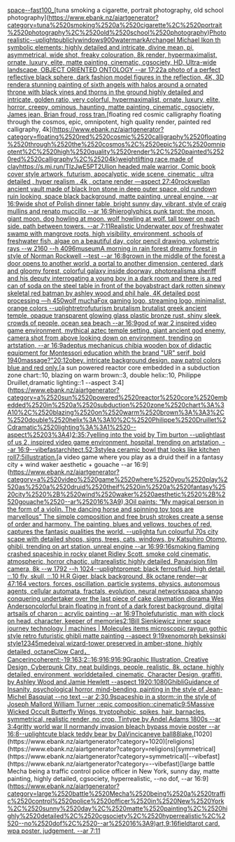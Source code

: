 [space](https://www.ebank.nz/aiartgenerator?category=space)[--fast](https://www.ebank.nz/aiartgenerator?category=--fast)[100_](https://www.ebank.nz/aiartgenerator?category=100_)[tuna smoking a cigarette, portrait photography, old school photography](https://www.ebank.nz/aiartgenerator?category=tuna%2520smoking%2520a%2520cigarette%2C%2520portrait%2520photography%2C%2520old%2520school%2520photography)[Photorealistic](https://www.ebank.nz/aiartgenerator?category=Photorealistic)[--uplight](https://www.ebank.nz/aiartgenerator?category=--uplight)[publicly](https://www.ebank.nz/aiartgenerator?category=publicly)[windows](https://www.ebank.nz/aiartgenerator?category=windows)[900](https://www.ebank.nz/aiartgenerator?category=900)[watermark](https://www.ebank.nz/aiartgenerator?category=watermark)[Archangel Michael Ikon th symbolic elements; highly detailed and intricate, divine mean, pi, asymmetrical, wide shot, freaky colouration, 8k render, hypermaximalist, ornate, luxury, elite, matte painting, cinematic, cgsociety, HD, Ultra-wide landscape, OBJECT ORIENTED ONTOLOGY --ar 17:22](https://www.ebank.nz/aiartgenerator?category=Archangel%2520Michael%2520Ikon%2520th%2520symbolic%2520elements%3B%2520highly%2520detailed%2520and%2520intricate%2C%2520divine%2520mean%2C%2520pi%2C%2520asymmetrical%2C%2520wide%2520shot%2C%2520freaky%2520colouration%2C%25208k%2520render%2C%2520hypermaximalist%2C%2520ornate%2C%2520luxury%2C%2520elite%2C%2520matte%2520painting%2C%2520cinematic%2C%2520cgsociety%2C%2520HD%2C%2520Ultra-wide%2520landscape%2C%2520OBJECT%2520ORIENTED%2520ONTOLOGY%2520--ar%252017%3A22)[a photo of a perfect reflective black sphere, dark fashion model figures in the reflection, 4K, 3D render](https://www.ebank.nz/aiartgenerator?category=a%2520photo%2520of%2520a%2520perfect%2520reflective%2520black%2520sphere%2C%2520dark%2520fashion%2520model%2520figures%2520in%2520the%2520reflection%2C%25204K%2C%25203D%2520render)[a stunning painting of sixth angels with halos around a ornated throne with black vines and thorns in the ground highly detailed and intricate, golden ratio, very colorful, hypermaximalist, ornate, luxury, elite, horror, creepy, ominous, haunting, matte painting, cinematic, cgsociety, James jean, Brian froud, ross tran.](https://www.ebank.nz/aiartgenerator?category=a%2520stunning%2520painting%2520of%2520sixth%2520angels%2520with%2520halos%2520around%2520a%2520ornated%2520throne%2520with%2520black%2520vines%2520and%2520thorns%2520in%2520the%2520ground%2520highly%2520detailed%2520and%2520intricate%2C%2520golden%2520ratio%2C%2520very%2520colorful%2C%2520hypermaximalist%2C%2520ornate%2C%2520luxury%2C%2520elite%2C%2520horror%2C%2520creepy%2C%2520ominous%2C%2520haunting%2C%2520matte%2520painting%2C%2520cinematic%2C%2520cgsociety%2C%2520James%2520jean%2C%2520Brian%2520froud%2C%2520ross%2520tran.)[floating red cosmic calligraphy floating through the cosmos, epic, omnipotent, high quality render, painted red calligraphy, 4k](https://www.ebank.nz/aiartgenerator?category=floating%2520red%2520cosmic%2520calligraphy%2520floating%2520through%2520the%2520cosmos%2C%2520epic%2C%2520omnipotent%2C%2520high%2520quality%2520render%2C%2520painted%2520red%2520calligraphy%2C%25204k)[weightlifting race,made of clay](https://www.ebank.nz/aiartgenerator?category=weightlifting%2520race%2Cmade%2520of%2520clay)[<https://s.mj.run/TIzJwE5PT2U>](https://www.ebank.nz/aiartgenerator?category=%3Chttps%3A//s.mj.run/TIzJwE5PT2U%3E)[lion headed male warrior, Comic book cover style artwork, futurism, apocalyptic, wide scene, cinematic , ultra detailed , hyper realism . 4k , octane render —aspect 27:40](https://www.ebank.nz/aiartgenerator?category=lion%2520headed%2520male%2520warrior%2C%2520Comic%2520book%2520cover%2520style%2520artwork%2C%2520futurism%2C%2520apocalyptic%2C%2520wide%2520scene%2C%2520cinematic%2520%2C%2520ultra%2520detailed%2520%2C%2520hyper%2520realism%2520.%25204k%2520%2C%2520octane%2520render%2520%E2%80%94aspect%252027%3A40)[rockwell](https://www.ebank.nz/aiartgenerator?category=rockwell)[an ancient vault made of black Iron stone in deep outer space, old rundown ruin looking, space black background, matte painting, unreal engine, --ar 16:9](https://www.ebank.nz/aiartgenerator?category=an%2520ancient%2520vault%2520made%2520of%2520black%2520Iron%2520stone%2520in%2520deep%2520outer%2520space%2C%2520old%2520rundown%2520ruin%2520looking%2C%2520space%2520black%2520background%2C%2520matte%2520painting%2C%2520unreal%2520engine%2C%2520--ar%252016%3A9)[wide shot of Polish dinner table, bright sunny day, vibrant, style of craig mullins and renato muccillo --ar 16:9](https://www.ebank.nz/aiartgenerator?category=wide%2520shot%2520of%2520Polish%2520dinner%2520table%2C%2520bright%2520sunny%2520day%2C%2520vibrant%2C%2520style%2520of%2520craig%2520mullins%2520and%2520renato%2520muccillo%2520--ar%252016%3A9)[hieroglyphics punk tarot: the moon.  giant moon. dog howling at moon. wolf howling at wolf. tall tower on each side. path between towers. --ar 7:11](https://www.ebank.nz/aiartgenerator?category=hieroglyphics%2520punk%2520tarot%3A%2520the%2520moon.%2520%2520giant%2520moon.%2520dog%2520howling%2520at%2520moon.%2520wolf%2520howling%2520at%2520wolf.%2520tall%2520tower%2520on%2520each%2520side.%2520path%2520between%2520towers.%2520--ar%25207%3A11)[Realistic Underwater pov of freshwater swamp with mangrove roots, high visibility, environment, schools of freshwater fish, algae on a beautiful day, color pencil drawing, volumetric rays --w 2160 --h 4096](https://www.ebank.nz/aiartgenerator?category=Realistic%2520Underwater%2520pov%2520of%2520freshwater%2520swamp%2520with%2520mangrove%2520roots%2C%2520high%2520visibility%2C%2520environment%2C%2520schools%2520of%2520freshwater%2520fish%2C%2520algae%2520on%2520a%2520beautiful%2520day%2C%2520color%2520pencil%2520drawing%2C%2520volumetric%2520rays%2520--w%25202160%2520--h%25204096)[museum](https://www.ebank.nz/aiartgenerator?category=museum)[A morning in rain forest dreamy forest in style of Norman Rockwell --test --ar 16:8](https://www.ebank.nz/aiartgenerator?category=A%2520morning%2520in%2520rain%2520forest%2520dreamy%2520forest%2520in%2520style%2520of%2520Norman%2520Rockwell%2520--test%2520--ar%252016%3A8)[grown in the middle of the forest a door opens to another world, a portal to another dimension, centered, dark and gloomy forest, colorful galaxy inside doorway, photorealism](https://www.ebank.nz/aiartgenerator?category=grown%2520in%2520the%2520middle%2520of%2520the%2520forest%2520a%2520door%2520opens%2520to%2520another%2520world%2C%2520a%2520portal%2520to%2520another%2520dimension%2C%2520centered%2C%2520dark%2520and%2520gloomy%2520forest%2C%2520colorful%2520galaxy%2520inside%2520doorway%2C%2520photorealism)[a sheriff and his deputy interrogating a young boy in a dark room and there is a red can of soda on the steel table in front of the boy](https://www.ebank.nz/aiartgenerator?category=a%2520sheriff%2520and%2520his%2520deputy%2520interrogating%2520a%2520young%2520boy%2520in%2520a%2520dark%2520room%2520and%2520there%2520is%2520a%2520red%2520can%2520of%2520soda%2520on%2520the%2520steel%2520table%2520in%2520front%2520of%2520the%2520boy)[abstract dark rotten sinewy skeletal red batman by ashley wood and phil hale, 4K detailed post processing —h 450](https://www.ebank.nz/aiartgenerator?category=abstract%2520dark%2520rotten%2520sinewy%2520skeletal%2520red%2520batman%2520by%2520ashley%2520wood%2520and%2520phil%2520hale%2C%25204K%2520detailed%2520post%2520processing%2520%E2%80%94h%2520450)[wolf mucha](https://www.ebank.nz/aiartgenerator?category=wolf%2520mucha)[Fox gaming logo, streaming logo, minimalist, orange colors --uplight](https://www.ebank.nz/aiartgenerator?category=Fox%2520gaming%2520logo%2C%2520streaming%2520logo%2C%2520minimalist%2C%2520orange%2520colors%2520--uplight)[retrofuturism brutalism brutalist greek ancient temple, opaque transparent glowing glass plastic bronze rust, shiny sleek, crowds of people, ocean sea beach --ar 16:9](https://www.ebank.nz/aiartgenerator?category=retrofuturism%2520brutalism%2520brutalist%2520greek%2520ancient%2520temple%2C%2520opaque%2520transparent%2520glowing%2520glass%2520plastic%2520bronze%2520rust%2C%2520shiny%2520sleek%2C%2520crowds%2520of%2520people%2C%2520ocean%2520sea%2520beach%2520--ar%252016%3A9)[god of war 2 inspired video game environment, mythical aztec temple setting, giant ancient god enemy, camera shot from above looking down on environment, trending on artstation, --ar 16:9](https://www.ebank.nz/aiartgenerator?category=god%2520of%2520war%25202%2520inspired%2520video%2520game%2520environment%2C%2520mythical%2520aztec%2520temple%2520setting%2C%2520giant%2520ancient%2520god%2520enemy%2C%2520camera%2520shot%2520from%2520above%2520looking%2520down%2520on%2520environment%2C%2520trending%2520on%2520artstation%2C%2520--ar%252016%3A9)[adeptus mechanicus chibi](https://www.ebank.nz/aiartgenerator?category=adeptus%2520mechanicus%2520chibi)[a wooden box of didactic equipment for Montessori education  whith the brand "UR" serif, bold 1940](https://www.ebank.nz/aiartgenerator?category=a%2520wooden%2520box%2520of%2520didactic%2520equipment%2520for%2520Montessori%2520education%2520%2520whith%2520the%2520brand%2520%22UR%22%2520serif%2C%2520bold%25201940)[massage?"](https://www.ebank.nz/aiartgenerator?category=massage%3F%22)[20:12](https://www.ebank.nz/aiartgenerator?category=20%3A12)[obey. intricate background design. paw patrol colors blue and red only.](https://www.ebank.nz/aiartgenerator?category=obey.%2520intricate%2520background%2520design.%2520paw%2520patrol%2520colors%2520blue%2520and%2520red%2520only.)[a sun powered reactor core embedded in a subduction zone chart::10, blazing on warm brown::3, double helix::10, Philippe Druillet,dramatic lighting::1 --aspect 3:4](https://www.ebank.nz/aiartgenerator?category=a%2520sun%2520powered%2520reactor%2520core%2520embedded%2520in%2520a%2520subduction%2520zone%2520chart%3A%3A10%2C%2520blazing%2520on%2520warm%2520brown%3A%3A3%2C%2520double%2520helix%3A%3A10%2C%2520Philippe%2520Druillet%2Cdramatic%2520lighting%3A%3A1%2520--aspect%25203%3A4)[2:3](https://www.ebank.nz/aiartgenerator?category=2%3A3)[5:7](https://www.ebank.nz/aiartgenerator?category=5%3A7)[yelling into the void by Tim burton --uplight](https://www.ebank.nz/aiartgenerator?category=yelling%2520into%2520the%2520void%2520by%2520Tim%2520burton%2520--uplight)[last of us 2, inspired video game environment, hospital, trending on artstation, --ar 16:9](https://www.ebank.nz/aiartgenerator?category=last%2520of%2520us%25202%2C%2520inspired%2520video%2520game%2520environment%2C%2520hospital%2C%2520trending%2520on%2520artstation%2C%2520--ar%252016%3A9)[--vibefast](https://www.ebank.nz/aiartgenerator?category=--vibefast)[architect](https://www.ebank.nz/aiartgenerator?category=architect)[.5](https://www.ebank.nz/aiartgenerator?category=.5)[2:3](https://www.ebank.nz/aiartgenerator?category=2%3A3)[style](https://www.ebank.nz/aiartgenerator?category=style)[a ceramic bowl that looks like kitchen roll](https://www.ebank.nz/aiartgenerator?category=a%2520ceramic%2520bowl%2520that%2520looks%2520like%2520kitchen%2520roll)[7:5](https://www.ebank.nz/aiartgenerator?category=7%3A5)[illustration.](https://www.ebank.nz/aiartgenerator?category=illustration.)[a video game where you play as a druid theif in a fantasy city + wind waker aesthetic + gouache --ar 16:9](https://www.ebank.nz/aiartgenerator?category=a%2520video%2520game%2520where%2520you%2520play%2520as%2520a%2520druid%2520theif%2520in%2520a%2520fantasy%2520city%2520%2B%2520wind%2520waker%2520aesthetic%2520%2B%2520gouache%2520--ar%252016%3A9)[,](https://www.ebank.nz/aiartgenerator?category=%2C)[3](https://www.ebank.nz/aiartgenerator?category=3)[Oil paints: “My magical person in the form of a violin. The dancing horse and spinning toy tops are marvellous” The simple composition and free brush strokes create a sense of order and harmony. The painting, blues and yellows, touches of red, captures the fantasic qualities the world. --uplight](https://www.ebank.nz/aiartgenerator?category=Oil%2520paints%3A%2520%E2%80%9CMy%2520magical%2520person%2520in%2520the%2520form%2520of%2520a%2520violin.%2520The%2520dancing%2520horse%2520and%2520spinning%2520toy%2520tops%2520are%2520marvellous%E2%80%9D%2520The%2520simple%2520composition%2520and%2520free%2520brush%2520strokes%2520create%2520a%2520sense%2520of%2520order%2520and%2520harmony.%2520The%2520painting%2C%2520blues%2520and%2520yellows%2C%2520touches%2520of%2520red%2C%2520captures%2520the%2520fantasic%2520qualities%2520the%2520world.%2520--uplight)[a fun colourful 70s city scape with detailed shops, signs, trees, cats, windows, by Katsuhiro Otomo, ghibli, trending on art station, unreal engine --ar 16:9](https://www.ebank.nz/aiartgenerator?category=a%2520fun%2520colourful%252070s%2520city%2520scape%2520with%2520detailed%2520shops%2C%2520signs%2C%2520trees%2C%2520cats%2C%2520windows%2C%2520by%2520Katsuhiro%2520Otomo%2C%2520ghibli%2C%2520trending%2520on%2520art%2520station%2C%2520unreal%2520engine%2520--ar%252016%3A9)[9:16](https://www.ebank.nz/aiartgenerator?category=9%3A16)[smoking flaming crashed spaceship in rocky planet Ridley Scott, smoke cold cinematic, atmospheric, horror chaotic, ultrarealistic highly detailed, Panavision film camera, 8k --w 1792 --h 1024](https://www.ebank.nz/aiartgenerator?category=smoking%2520flaming%2520crashed%2520spaceship%2520in%2520rocky%2520planet%2520Ridley%2520Scott%2C%2520smoke%2520cold%2520cinematic%2C%2520atmospheric%2C%2520horror%2520chaotic%2C%2520ultrarealistic%2520highly%2520detailed%2C%2520Panavision%2520film%2520camera%2C%25208k%2520--w%25201792%2520--h%25201024)[--uplight](https://www.ebank.nz/aiartgenerator?category=--uplight)[prompt: black ferrosfluid, high detail, ::.10 fly, skull, ::.10 H.R Giger, black background, 8k octane render](https://www.ebank.nz/aiartgenerator?category=prompt%3A%2520black%2520ferrosfluid%2C%2520high%2520detail%2C%2520%3A%3A.10%2520fly%2C%2520skull%2C%2520%3A%3A.10%2520H.R%2520Giger%2C%2520black%2520background%2C%25208k%2520octane%2520render)[—ar 47:164 vectors, forces, oscillation, particle systems, physics, autonomous agents, cellular automata, fractals, evolution, neural networks](https://www.ebank.nz/aiartgenerator?category=%E2%80%94ar%252047%3A164%2520vectors%2C%2520forces%2C%2520oscillation%2C%2520particle%2520systems%2C%2520physics%2C%2520autonomous%2520agents%2C%2520cellular%2520automata%2C%2520fractals%2C%2520evolution%2C%2520neural%2520networks)[papa shango conquering undertaker over the last piece of cake claymation diorama Wes Anderson](https://www.ebank.nz/aiartgenerator?category=papa%2520shango%2520conquering%2520undertaker%2520over%2520the%2520last%2520piece%2520of%2520cake%2520claymation%2520diorama%2520Wes%2520Anderson)[colorful brain floating in front of a dark forest background, digital art](https://www.ebank.nz/aiartgenerator?category=colorful%2520brain%2520floating%2520in%2520front%2520of%2520a%2520dark%2520forest%2520background%2C%2520digital%2520art)[sails of charon :: acrylic painting --ar 16:9](https://www.ebank.nz/aiartgenerator?category=sails%2520of%2520charon%2520%3A%3A%2520acrylic%2520painting%2520--ar%252016%3A9)[Thole](https://www.ebank.nz/aiartgenerator?category=Thole)[futuristic, man with clock on head, character, keeper of memories](https://www.ebank.nz/aiartgenerator?category=futuristic%2C%2520man%2520with%2520clock%2520on%2520head%2C%2520character%2C%2520keeper%2520of%2520memories)[2:1](https://www.ebank.nz/aiartgenerator?category=2%3A1)[Bill Sienkiewicz  inner space journey  technology | machines | Molecules items microscopic raygun gothic style retro futuristic  ghibli matte painting --aspect 9:19](https://www.ebank.nz/aiartgenerator?category=Bill%2520Sienkiewicz%2520%2520inner%2520space%2520journey%2520%2520technology%2520%7C%2520machines%2520%7C%2520Molecules%2520items%2520microscopic%2520raygun%2520gothic%2520style%2520retro%2520futuristic%2520%2520ghibli%2520matte%2520painting%2520--aspect%25209%3A19)[xenomorph beksinski style](https://www.ebank.nz/aiartgenerator?category=xenomorph%2520beksinski%2520style)[12345](https://www.ebank.nz/aiartgenerator?category=12345)[medeival wizard-tower preserved in amber-stone, highly detailed, octane](https://www.ebank.nz/aiartgenerator?category=medeival%2520wizard-tower%2520preserved%2520in%2520amber-stone%2C%2520highly%2520detailed%2C%2520octane)[Clow Card，Cancer](https://www.ebank.nz/aiartgenerator?category=Clow%2520Card%EF%BC%8CCancer)[incoherent:-1](https://www.ebank.nz/aiartgenerator?category=incoherent%3A-1)[9:16](https://www.ebank.nz/aiartgenerator?category=9%3A16)[3:2](https://www.ebank.nz/aiartgenerator?category=3%3A2)[::](https://www.ebank.nz/aiartgenerator?category=%3A%3A)[16:9](https://www.ebank.nz/aiartgenerator?category=16%3A9)[16:9](https://www.ebank.nz/aiartgenerator?category=16%3A9)[16:9](https://www.ebank.nz/aiartgenerator?category=16%3A9)[Graphic Illustration, Creative Design, Cyberpunk City, neat buildings, people, realistic, 8k, octane, highly detailed, environment, worlddetailed, cinematic, Character Design, graffiti, by Ashley Wood and Jamie Hewlett --aspect 1920:1080](https://www.ebank.nz/aiartgenerator?category=Graphic%2520Illustration%2C%2520Creative%2520Design%2C%2520Cyberpunk%2520City%2C%2520neat%2520buildings%2C%2520people%2C%2520realistic%2C%25208k%2C%2520octane%2C%2520highly%2520detailed%2C%2520environment%2C%2520worlddetailed%2C%2520cinematic%2C%2520Character%2520Design%2C%2520graffiti%2C%2520by%2520Ashley%2520Wood%2520and%2520Jamie%2520Hewlett%2520--aspect%25201920%3A1080)[Ghibli](https://www.ebank.nz/aiartgenerator?category=Ghibli)[Guidance of Insanity, psychological horror, mind-bending, painting in the style of Jean-Michel Basquiat --no text --ar 2:3](https://www.ebank.nz/aiartgenerator?category=Guidance%2520of%2520Insanity%2C%2520psychological%2520horror%2C%2520mind-bending%2C%2520painting%2520in%2520the%2520style%2520of%2520Jean-Michel%2520Basquiat%2520--no%2520text%2520--ar%25202%3A3)[0.9](https://www.ebank.nz/aiartgenerator?category=0.9)[spaceship in a storm::in the style of Joseph Mallord William Turner ::epic composition::cinematic](https://www.ebank.nz/aiartgenerator?category=spaceship%2520in%2520a%2520storm%3A%3Ain%2520the%2520style%2520of%2520Joseph%2520Mallord%2520William%2520Turner%2520%3A%3Aepic%2520composition%3A%3Acinematic)[9:5](https://www.ebank.nz/aiartgenerator?category=9%3A5)[Massive Wicked Occult Butterfly Wings, tryptophobic, spikes, hair, barnacles, symmetrical, realistic render, no crop, Tintype by Andel Adams 1800s --ar 3:4](https://www.ebank.nz/aiartgenerator?category=Massive%2520Wicked%2520Occult%2520Butterfly%2520Wings%2C%2520tryptophobic%2C%2520spikes%2C%2520hair%2C%2520barnacles%2C%2520symmetrical%2C%2520realistic%2520render%2C%2520no%2520crop%2C%2520Tintype%2520by%2520Andel%2520Adams%25201800s%2520--ar%25203%3A4)[gritty world war II normandy invasion bleach bypass movie poster --ar 16:8](https://www.ebank.nz/aiartgenerator?category=gritty%2520world%2520war%2520II%2520normandy%2520invasion%2520bleach%2520bypass%2520movie%2520poster%2520--ar%252016%3A8)[--uplight](https://www.ebank.nz/aiartgenerator?category=--uplight)[cute black teddy bear by DaVinci](https://www.ebank.nz/aiartgenerator?category=cute%2520black%2520teddy%2520bear%2520by%2520DaVinci)[can](https://www.ebank.nz/aiartgenerator?category=can)[eye ball](https://www.ebank.nz/aiartgenerator?category=eye%2520ball)[88](https://www.ebank.nz/aiartgenerator?category=88)[lake.](https://www.ebank.nz/aiartgenerator?category=lake.)[1020](https://www.ebank.nz/aiartgenerator?category=1020)[religions](https://www.ebank.nz/aiartgenerator?category=religions)[symmetrical](https://www.ebank.nz/aiartgenerator?category=symmetrical)[--vibefast](https://www.ebank.nz/aiartgenerator?category=--vibefast)[large battle Mecha being a traffic control police officer in New York, sunny day, matte painting, highly detailed, cgsociety, hyperrealistic, --no dof, --ar 16:9](https://www.ebank.nz/aiartgenerator?category=large%2520battle%2520Mecha%2520being%2520a%2520traffic%2520control%2520police%2520officer%2520in%2520New%2520York%2C%2520sunny%2520day%2C%2520matte%2520painting%2C%2520highly%2520detailed%2C%2520cgsociety%2C%2520hyperrealistic%2C%2520--no%2520dof%2C%2520--ar%252016%3A9)[art,](https://www.ebank.nz/aiartgenerator?category=art%2C)[9:16](https://www.ebank.nz/aiartgenerator?category=9%3A16)[field](https://www.ebank.nz/aiartgenerator?category=field)[tarot card, wpa poster. judgement. --ar 7:11](https://www.ebank.nz/aiartgenerator?category=tarot%2520card%2C%2520wpa%2520poster.%2520judgement.%2520--ar%25207%3A11)